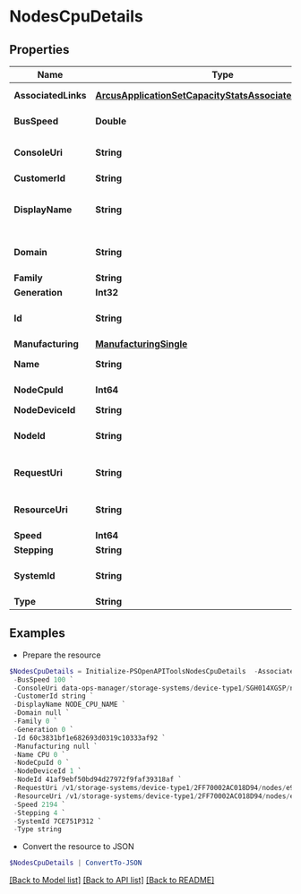 # NodesCpuDetails
## Properties

Name | Type | Description | Notes
------------ | ------------- | ------------- | -------------
**AssociatedLinks** | [**ArcusApplicationSetCapacityStatsAssociatedLinksInner[]**](ArcusApplicationSetCapacityStatsAssociatedLinksInner.md) | Associated Links Details | [optional] 
**BusSpeed** | **Double** | Bus speed in Mhz | [optional] 
**ConsoleUri** | **String** | consoleUri for detailed storage object | [optional] 
**CustomerId** | **String** | customerId | [optional] 
**DisplayName** | **String** | Name to be used for display purposes | [optional] 
**Domain** | **String** | Domain that the resource belongs to | [optional] 
**Family** | **String** | Family | [optional] 
**Generation** | **Int32** | generation | [optional] 
**Id** | **String** | Unique Identifier of the resource | [optional] 
**Manufacturing** | [**ManufacturingSingle**](ManufacturingSingle.md) |  | [optional] 
**Name** | **String** | Name of the resource. | [optional] 
**NodeCpuId** | **Int64** | Numeric ID of the resource | [optional] 
**NodeDeviceId** | **String** | ID of the node | [optional] 
**NodeId** | **String** | Unique Identifier of the node. | [optional] 
**RequestUri** | **String** | requestUri for detailed node Cpu object | [optional] 
**ResourceUri** | **String** | resourceUri for detailed node cpu object | [optional] 
**Speed** | **Int64** | Speed in Mhz | [optional] 
**Stepping** | **String** | Stepping level | [optional] 
**SystemId** | **String** | systemId/Serial Number  of the array. | [optional] 
**Type** | **String** | type | [optional] 

## Examples

- Prepare the resource
```powershell
$NodesCpuDetails = Initialize-PSOpenAPIToolsNodesCpuDetails  -AssociatedLinks [{&quot;resourceUri&quot;:&quot;/v1/storage-systems/device-type1/2FF70002AC01F0FF&quot;,&quot;type&quot;:&quot;systems&quot;},{&quot;resourceUri&quot;:&quot;/v1/storage-systems/device-type1/2FF70002AC01F0FF/nodes/e9d353bf98fc1a6bdb90b824e3ca14b5&quot;,&quot;type&quot;:&quot;nodes&quot;}] `
 -BusSpeed 100 `
 -ConsoleUri data-ops-manager/storage-systems/device-type1/SGH014XGSP/nodes/e9d353bf98fc1a6bdb90b824e3ca14b5/node-cpus/60c3831bf1e682693d0319c10333af92 `
 -CustomerId string `
 -DisplayName NODE_CPU_NAME `
 -Domain null `
 -Family 0 `
 -Generation 0 `
 -Id 60c3831bf1e682693d0319c10333af92 `
 -Manufacturing null `
 -Name CPU 0 `
 -NodeCpuId 0 `
 -NodeDeviceId 1 `
 -NodeId 41af9ebf50bd94d27972f9faf39318af `
 -RequestUri /v1/storage-systems/device-type1/2FF70002AC018D94/nodes/e9d353bf98fc1a6bdb90b824e3ca14b5/node-cpus/60c3831bf1e682693d0319c10333af92 `
 -ResourceUri /v1/storage-systems/device-type1/2FF70002AC018D94/nodes/e9d353bf98fc1a6bdb90b824e3ca14b5/node-cpus/60c3831bf1e682693d0319c10333af92 `
 -Speed 2194 `
 -Stepping 4 `
 -SystemId 7CE751P312 `
 -Type string
```

- Convert the resource to JSON
```powershell
$NodesCpuDetails | ConvertTo-JSON
```

[[Back to Model list]](../README.md#documentation-for-models) [[Back to API list]](../README.md#documentation-for-api-endpoints) [[Back to README]](../README.md)

